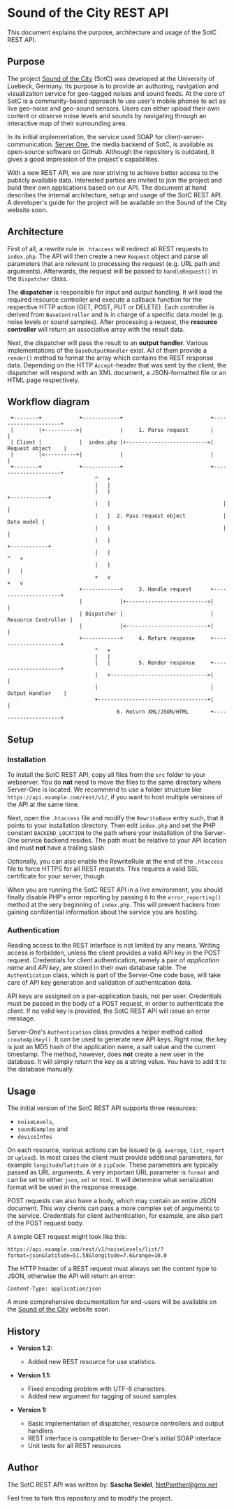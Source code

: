 # Sound of the City REST API

This document explains the purpose, architecture and usage of the SotC REST API.

## Purpose

The project [Sound of the City](http://citysound.itm.uni-luebeck.de) (SotC) was developed at the University of Luebeck, Germany. Its purpose is to provide an authoring, navigation and visualization service for geo-tagged noises and sound feeds. At the core of SotC is a community-based approach to use user's mobile phones to act as live geo-noise and geo-sound sensors. Users can either upload their own content or observe noise levels and sounds by navigating through an interactive map of their surrounding area.

In its initial implementation, the service used SOAP for client-server-communication. [Server One](https://github.com/nepa/Server-One), the media backend of SotC, is available as open-source software on GitHub. Although the repository is outdated, it gives a good impression of the project's capabilities.

With a new REST API, we are now striving to achieve better access to the publicly available data. Interested parties are invited to join the project and build their own applications based on our API. The document at hand describes the internal architecture, setup and usage of the SotC REST API. A developer's guide for the project will be available on the Sound of the City website soon.

## Architecture

First of all, a rewrite rule in `.htaccess` will redirect all REST requests to `index.php`. The API will then create a new `Request` object and parse all parameters that are relevant to processing the request (e.g. URL path and arguments). Afterwards, the request will be passed to `handleRequest()` in the `Dispatcher` class.

The **dispatcher** is responsible for input and output handling. It will load the required resource controller and execute a callback function for the respective HTTP action (GET, POST, PUT or DELETE). Each controller is derived from `BaseController` and is in charge of a specific data model (e.g. noise levels or sound samples). After processing a request, the **resource controller** will return an associative array with the result data.

Next, the dispatcher will pass the result to an **output handler**. Various implementations of the `BaseOutputHandler` exist. All of them provide a `render()` method to format the array which contains the REST response data. Depending on the HTTP `Accept`-header that was sent by the client, the dispatcher will respond with an XML document, a JSON-formatted file or an HTML page respectively.

## Workflow diagram

```
 +--------+            +------------+                            +---------------------+
 |        |+---------->|            |     1. Parse request       |                     |
 | Client |            |  index.php |+-------------------------->|   Request object    |
 |        |<----------+|            |                            |                     |
 +--------+            +------------+                            +---------------------+
                            ^   +
                            |   |
                            |   |                                    +------------+
                            |   |                                    |            |
                            |   |  2. Pass request object            | Data model |
                            |   |                                    |            |
                            |   |                                    +------------+
                            |   |                                        ^   +
                            |   |                                        |   |
                            +   v                                        +   v
                       +------------+     3. Handle request      +---------------------+
                       |            |+-------------------------->|                     |
                       | Dispatcher |                            | Resource Controller |
                       |            |<--------------------------+|                     |
                       +------------+     4. Return response     +---------------------+
                            ^   +
                            |   |
                            |   |         5. Render response     +---------------------+
                            |   +------------------------------->|                     |
                            |                                    |   Output Handler    |
                            +-----------------------------------+|                     |
                                   6. Return XML/JSON/HTML       +---------------------+
```

## Setup

### Installation

To install the SotC REST API, copy all files from the `src` folder to your webserver. You do **not** need to move the files to the same directory where Server-One is located. We recommend to use a folder structure like `https://api.example.com/rest/v1/`, if you want to host multiple versions of the API at the same time.

Next, open the `.htaccess` file and modify the `RewriteBase` entry such, that it points to your installation directory. Then edit `index.php` and set the PHP constant `BACKEND_LOCATION` to the path where your installation of the Server-One service backend resides. The path must be relative to your API location and must **not** have a trailing slash.

Optionally, you can also enable the RewriteRule at the end of the `.htaccess` file to force HTTPS for all REST requests. This requires a valid SSL certificate for your server, though.

When you are running the SotC REST API in a live environment, you should finally disable PHP's error reporting by passing `0` to the `error_reporting()` method at the very beginning of `index.php`. This will prevent hackers from gaining confidential information about the service you are hosting.

### Authentication

Reading access to the REST interface is not limited by any means. Writing access is forbidden, unless the client provides a valid API key in the POST request. Credentials for client authentication, namely a pair of _application name_ and _API key_, are stored in their own database table. The `Authentication` class, which is part of the Server-One code base, will take care of API key generation and validation of authentication data.

API keys are assigned on a per-application basis, not per user. Credentials must be passed in the body of a POST request, in order to authenticate the client. If no valid key is provided, the SotC REST API will issue an error message.

Server-One's `Authentication` class provides a helper method called `createApiKey()`. It can be used to generate new API keys. Right now, the key is just an MD5 hash of the application name, a salt value and the current timestamp. The method, however, does **not** create a new user in the database. It will simply return the key as a string value. You have to add it to the database manually.

## Usage

The initial version of the SotC REST API supports three resources:

  * `noiseLevels`,
  * `soundSamples` and
  * `deviceInfos`

On each resource, various actions can be issued (e.g. `average`, `list`, `report` or `upload`). In most cases the client must provide additional parameters, for example `longitude`/`latitude` or a `zipCode`. These parameters are typically passed as URL arguments. A very important URL parameter is `format` and can be set to either `json`, `xml` or `html`. It will determine what serialization format will be used in the response message.

POST requests can also have a body, which may contain an entire JSON document. This way clients can pass a more complex set of arguments to the service. Credentials for client authentication, for example, are also part of the POST request body.

A simple GET request might look like this:

`https://api.example.com/rest/v1/noiseLevels/list/?format=json&latitude=51.58&longitude=7.6&range=10.0`

The HTTP header of a REST request must always set the content type to JSON, otherwise the API will return an error:

`Content-Type: application/json`

A more comprehensive documentation for end-users will be available on the [Sound of the City](http://citysound.itm.uni-luebeck.de) website soon.

## History

  * **Version 1.2:**
    * Added new REST resource for use statistics.

  * **Version 1.1:**
    * Fixed encoding problem with UTF-8 characters.
    * Added new argument for tagging of sound samples.

  * **Version 1:**
    * Basic implementation of dispatcher, resource controllers and output handlers
    * REST interface is compatible to Server-One's initial SOAP interface
    * Unit tests for all REST resources

## Author

The SotC REST API was written by: **Sascha Seidel**, NetPanther@gmx.net

Feel free to fork this repository and to modify the project.
